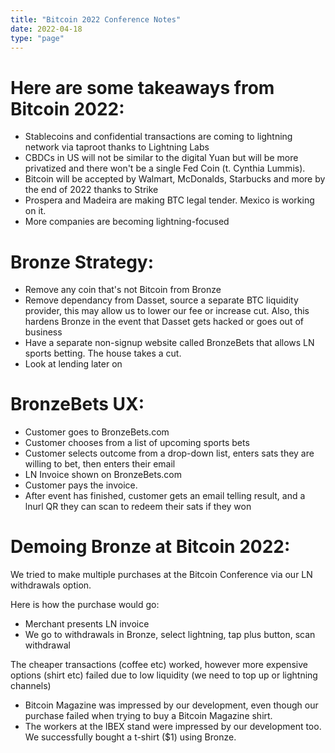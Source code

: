 ```yaml
---
title: "Bitcoin 2022 Conference Notes"
date: 2022-04-18
type: "page"
---
```


# Here are some takeaways from Bitcoin 2022:

- Stablecoins and confidential transactions are coming to lightning network via taproot thanks to Lightning Labs
- CBDCs in US will not be similar to the digital Yuan but will be more privatized and there won't be a single Fed Coin (t. Cynthia Lummis).
- Bitcoin will be accepted by Walmart, McDonalds, Starbucks and more by the end of 2022 thanks to Strike
- Prospera and Madeira are making BTC legal tender. Mexico is working on it.
- More companies are becoming lightning-focused

# Bronze Strategy:

- Remove any coin that's not Bitcoin from Bronze
- Remove dependancy from Dasset, source a separate BTC liquidity provider, this may allow us to lower our fee or increase cut. Also, this hardens Bronze in the event that Dasset gets hacked or goes out of business
- Have a separate non-signup website called BronzeBets that allows LN sports betting. The house takes a cut.
- Look at lending later on

# BronzeBets UX:

- Customer goes to BronzeBets.com
- Customer chooses from a list of upcoming sports bets
- Customer selects outcome from a drop-down list, enters sats they are willing to bet, then enters their email
- LN Invoice shown on BronzeBets.com
- Customer pays the invoice.
- After event has finished, customer gets an email telling result, and a lnurl QR they can scan to redeem their sats if they won

# Demoing Bronze at Bitcoin 2022:

We tried to make multiple purchases at the Bitcoin Conference via our LN withdrawals option.

Here is how the purchase would go:

- Merchant presents LN invoice
- We go to withdrawals in Bronze, select lightning, tap plus button, scan withdrawal

The cheaper transactions (coffee etc) worked, however more expensive options (shirt etc) failed due to low liquidity (we need to top up or lightning channels)

- Bitcoin Magazine was impressed by our development, even though our purchase failed when trying to buy a Bitcoin Magazine shirt.
- The workers at the IBEX stand were impressed by our development too. We successfully bought a t-shirt ($1) using Bronze.
